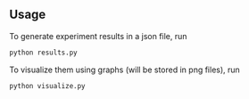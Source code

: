 ## Usage
To generate experiment results in a json file, run
```bash
python results.py
```
To visualize them using graphs (will be stored in png files), run
```bash
python visualize.py
```
